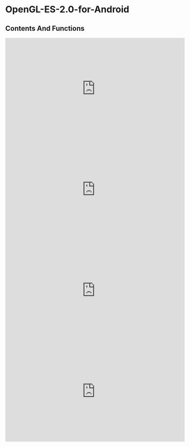 # OpenGL-ES-2.0-for-Android

## Contents And Functions

<iframe width="560" height="315" src="https://www.youtube.com/embed/ZAqqFiWJQKg?rel=0" frameborder="0" allow="autoplay; encrypted-media" allowfullscreen></iframe>

<iframe width="560" height="315" src="https://www.youtube.com/embed/iap-TosNsbk?rel=0" frameborder="0" allow="autoplay; encrypted-media" allowfullscreen></iframe>

<iframe width="560" height="315" src="https://www.youtube.com/embed/ZsvsP3JGQLs?rel=0" frameborder="0" allow="autoplay; encrypted-media" allowfullscreen></iframe>

<iframe width="560" height="315" src="https://www.youtube.com/embed/cOa4EJ35-lM?rel=0" frameborder="0" allow="autoplay; encrypted-media" allowfullscreen></iframe>
